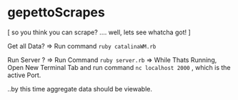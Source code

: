 # gepettoScrapes

[ so you think you can scrape? .... well, lets see whatcha got! ]

Get all Data? => Run command `ruby catalinaWM.rb`

Run Server ? => Run Command `ruby server.rb` 
                    => While Thats Running, Open New Terminal Tab and run command `nc localhost 2000` , which is the active Port. 
                 
..by this time aggregate data should be viewable. 
